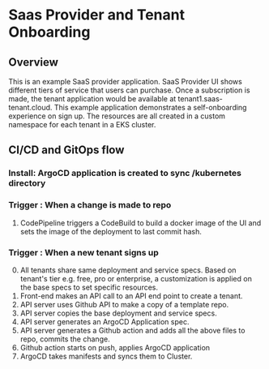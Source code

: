 # Saas Provider and Tenant Onboarding

## Overview

This is an example SaaS provider application. SaaS Provider UI shows different tiers of service that users can purchase. Once a subscription is made, the tenant application would be available at tenant1.saas-tenant.cloud. This example application demonstrates a self-onboarding experience on sign up. The resources are all created in a custom namespace for each tenant in a EKS cluster.

## CI/CD and GitOps flow

### Install: ArgoCD application is created to sync /kubernetes directory

### Trigger : When a change is made to repo

1. CodePipeline triggers a CodeBuild to build a docker image of the UI and sets the image of the deployment to last commit hash.

### Trigger : When a new tenant signs up

0. All tenants share same deployment and service specs. Based on tenant's tier e.g. free, pro or enterprise, a customization is applied on the base specs to set specific resources. 
1. Front-end makes an API call to an API end point to create a tenant.
2. API server uses Github API to make a copy of a template repo.
3. API server copies the base deployment and service specs.
4. API server generates an ArgoCD Application spec.
5. API server generates a Github action and adds all the above files to repo, commits the change.
6. Github action starts on push, applies ArgoCD application
7. ArgoCD takes manifests and syncs them to Cluster.
